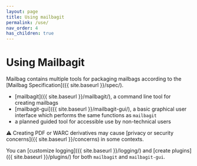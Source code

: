 ```yaml
---
layout: page
title: Using mailbagit
permalink: /use/
nav_order: 4
has_children: true
---
```


# Using Mailbagit

Mailbag contains multiple tools for packaging mailbags according to the [Mailbag Specification]({{ site.baseurl }}/spec/).

* [mailbagit]({{ site.baseurl }}/mailbagit/), a command line tool for creating mailbags
* [mailbagit-gui]({{ site.baseurl }}/mailbagit-gui/), a basic graphical user interface which performs the same functions as `mailbagit` 
* a planned guided tool for accessible use by non-technical users

⚠️ Creating PDF or WARC derivatives may cause [privacy or security concerns]({{ site.baseurl }}/concerns) in some contexts.

You can [customize logging]({{ site.baseurl }}/logging/) and [create plugins]({{ site.baseurl }}/plugins/) for both `mailbagit` and `mailbagit-gui`.
